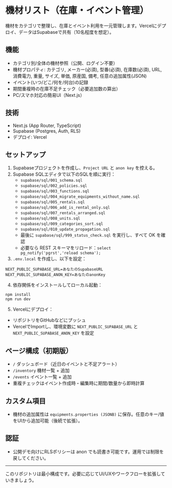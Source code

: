# 機材リスト（在庫・イベント管理）

機材をカテゴリで整理し、在庫とイベント利用を一元管理します。Vercelにデプロイ、データはSupabaseで共有（10名程度を想定）。

## 機能
- カテゴリ別/全体の機材参照（公開、ログイン不要）
- 機材プロパティ: カテゴリ, メーカー(必須), 型番(必須), 在庫数(必須), URL, 消費電力, 重量, サイズ, 単価, 原産国, 備考, 任意の追加属性(JSON)
- イベント(いつ/どこ/何を/何台)の記録
- 期間重複時の在庫不足チェック（必要追加数の算出）
- PC/スマホ対応の簡易UI（Next.js）

## 技術
- Next.js (App Router, TypeScript)
- Supabase (Postgres, Auth, RLS)
- デプロイ: Vercel

## セットアップ
1) Supabaseプロジェクトを作成し、`Project URL` と `anon key` を控える。
2) Supabase SQLエディタで以下のSQLを順に実行：
   - `supabase/sql/001_schema.sql`
   - `supabase/sql/002_policies.sql`
   - `supabase/sql/003_functions.sql`
   - `supabase/sql/004_migrate_equipments_without_name.sql`
   - `supabase/sql/005_rentals.sql`
   - `supabase/sql/006_add_is_rental_only.sql`
   - `supabase/sql/007_rentals_arranged.sql`
   - `supabase/sql/008_units.sql`
   - `supabase/sql/009_categories_sort.sql`
   - `supabase/sql/010_update_propagation.sql`
   - 最後に `supabase/sql/999_status_check.sql` を実行し、すべて OK を確認
   - 必要なら REST スキーマをリロード：`select pg_notify('pgrst','reload schema');`
3) `.env.local` を作成し、以下を設定：
```
NEXT_PUBLIC_SUPABASE_URL=あなたのSupabaseURL
NEXT_PUBLIC_SUPABASE_ANON_KEY=あなたのanonKey
```

4) 依存関係をインストールしてローカル起動：
```
npm install
npm run dev
```

5) Vercelにデプロイ：
- リポジトリをGitHubなどにプッシュ
- VercelでImportし、環境変数に `NEXT_PUBLIC_SUPABASE_URL` と `NEXT_PUBLIC_SUPABASE_ANON_KEY` を設定

## ページ構成（初期版）
- `/` ダッシュボード（近日のイベントと不足アラート）
- `/inventory` 機材一覧 + 追加
- `/events` イベント一覧 + 追加
- 重複チェックはイベント作成時・編集時に期間/数量から即時計算

## カスタム項目
- 機材の追加属性は `equipments.properties (JSONB)` に保存。任意のキー/値をUIから追加可能（後続で拡張）。

## 認証
- 公開デモ向けにRLSポリシーは anon でも読書き可能です。運用では制限を戻してください。

---
このリポジトリは最小構成です。必要に応じてUI/UXやワークフローを拡張していきましょう。
